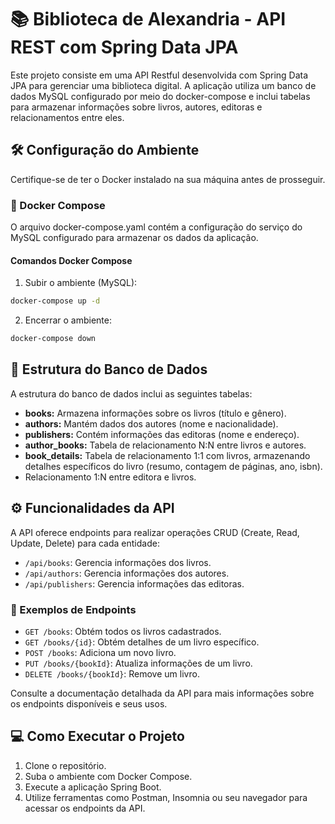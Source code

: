 # 📚 Biblioteca de Alexandria - API REST com Spring Data JPA
Este projeto consiste em uma API Restful desenvolvida com Spring Data JPA para gerenciar uma biblioteca digital. A aplicação utiliza um banco de dados MySQL configurado por meio do docker-compose e inclui tabelas para armazenar informações sobre livros, autores, editoras e relacionamentos entre eles.

## 🛠️ Configuração do Ambiente
Certifique-se de ter o Docker instalado na sua máquina antes de prosseguir.

### 🐳 Docker Compose
O arquivo docker-compose.yaml contém a configuração do serviço do MySQL configurado para armazenar os dados da aplicação.

#### Comandos Docker Compose
1. Subir o ambiente (MySQL):
```bash
docker-compose up -d
```
2. Encerrar o ambiente:
```bash
docker-compose down
```

## 💾 Estrutura do Banco de Dados
A estrutura do banco de dados inclui as seguintes tabelas:
- **books:** Armazena informações sobre os livros (título e gênero).
- **authors:** Mantém dados dos autores (nome e nacionalidade).
- **publishers:** Contém informações das editoras (nome e endereço).
- **author_books:** Tabela de relacionamento N:N entre livros e autores.
- **book_details:** Tabela de relacionamento 1:1 com livros, armazenando detalhes específicos do livro (resumo, contagem de páginas, ano, isbn).
- Relacionamento 1:N entre editora e livros.

## ⚙️ Funcionalidades da API
A API oferece endpoints para realizar operações CRUD (Create, Read, Update, Delete) para cada entidade:
* `/api/books`: Gerencia informações dos livros.
* `/api/authors`: Gerencia informações dos autores.
* `/api/publishers`: Gerencia informações das editoras.

### 🚀 Exemplos de Endpoints
- `GET /books`: Obtém todos os livros cadastrados.
- `GET /books/{id}`: Obtém detalhes de um livro específico.
- `POST /books`: Adiciona um novo livro.
- `PUT /books/{bookId}`: Atualiza informações de um livro.
- `DELETE /books/{bookId}`: Remove um livro.

Consulte a documentação detalhada da API para mais informações sobre os endpoints disponíveis e seus usos.

## 💻 Como Executar o Projeto
1. Clone o repositório.
2. Suba o ambiente com Docker Compose.
3. Execute a aplicação Spring Boot.
4. Utilize ferramentas como Postman, Insomnia ou seu navegador para acessar os endpoints da API.
